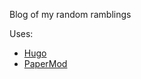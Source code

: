 Blog of my random ramblings

Uses:  
* [Hugo](https://gohugo.io/)  
* [PaperMod](https://themes.gohugo.io/themes/hugo-papermod/)  